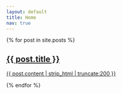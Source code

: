```yaml
---
layout: default
title: Home
nav: true
---
```

{% for post in site.posts %}
<div class="article">
  <a href="{{ post.url | prepend: site.baseurl }}">
    <h2>{{ post.title }}</h2>
    <p>{{ post.content | strip_html | truncate:200 }}</p>
  </a>
</div>
{% endfor %}